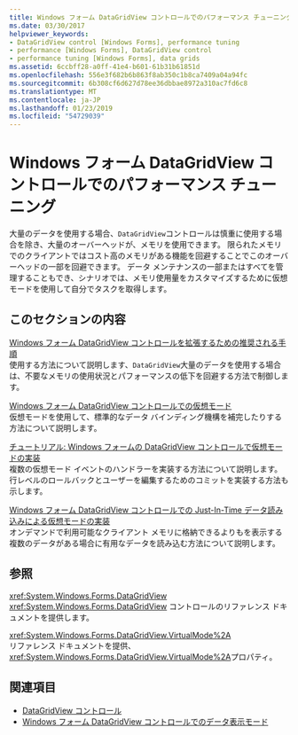 ```yaml
---
title: Windows フォーム DataGridView コントロールでのパフォーマンス チューニング
ms.date: 03/30/2017
helpviewer_keywords:
- DataGridView control [Windows Forms], performance tuning
- performance [Windows Forms], DataGridView control
- performance tuning [Windows Forms], data grids
ms.assetid: 6ccbff28-a0ff-41e4-b601-61b31b61851d
ms.openlocfilehash: 556e3f682b6b863f8ab350c1b8ca7409a04a94fc
ms.sourcegitcommit: 6b308cf6d627d78ee36dbbae8972a310ac7fd6c8
ms.translationtype: MT
ms.contentlocale: ja-JP
ms.lasthandoff: 01/23/2019
ms.locfileid: "54729039"
---
```

# <a name="performance-tuning-in-the-windows-forms-datagridview-control"></a>Windows フォーム DataGridView コントロールでのパフォーマンス チューニング
大量のデータを使用する場合、`DataGridView`コントロールは慎重に使用する場合を除き、大量のオーバーヘッドが、メモリを使用できます。 限られたメモリでのクライアントではコスト高のメモリがある機能を回避することでこのオーバーヘッドの一部を回避できます。 データ メンテナンスの一部またはすべてを管理することもでき、シナリオでは、メモリ使用量をカスタマイズするために仮想モードを使用して自分でタスクを取得します。  
  
## <a name="in-this-section"></a>このセクションの内容  
 [Windows フォーム DataGridView コントロールを拡張するための推奨される手順](../../../../docs/framework/winforms/controls/best-practices-for-scaling-the-windows-forms-datagridview-control.md)  
 使用する方法について説明します、`DataGridView`大量のデータを使用する場合は、不要なメモリの使用状況とパフォーマンスの低下を回避する方法で制御します。  
  
 [Windows フォーム DataGridView コントロールでの仮想モード](../../../../docs/framework/winforms/controls/virtual-mode-in-the-windows-forms-datagridview-control.md)  
 仮想モードを使用して、標準的なデータ バインディング機構を補完したりする方法について説明します。  
  
 [チュートリアル: Windows フォームの DataGridView コントロールで仮想モードの実装](../../../../docs/framework/winforms/controls/implementing-virtual-mode-wf-datagridview-control.md)  
 複数の仮想モード イベントのハンドラーを実装する方法について説明します。 行レベルのロールバックとユーザーを編集するためのコミットを実装する方法も示します。  
  
 [Windows フォーム DataGridView コントロールでの Just-In-Time データ読み込みによる仮想モードの実装](../../../../docs/framework/winforms/controls/implementing-virtual-mode-jit-data-loading-in-the-datagrid.md)  
 オンデマンドで利用可能なクライアント メモリに格納できるよりもを表示する複数のデータがある場合に有用なデータを読み込む方法について説明します。  
  
## <a name="reference"></a>参照  
 <xref:System.Windows.Forms.DataGridView>  
 <xref:System.Windows.Forms.DataGridView> コントロールのリファレンス ドキュメントを提供します。  
  
 <xref:System.Windows.Forms.DataGridView.VirtualMode%2A>  
 リファレンス ドキュメントを提供、<xref:System.Windows.Forms.DataGridView.VirtualMode%2A>プロパティ。  
  
## <a name="see-also"></a>関連項目
- [DataGridView コントロール](../../../../docs/framework/winforms/controls/datagridview-control-windows-forms.md)
- [Windows フォーム DataGridView コントロールでのデータ表示モード](../../../../docs/framework/winforms/controls/data-display-modes-in-the-windows-forms-datagridview-control.md)
